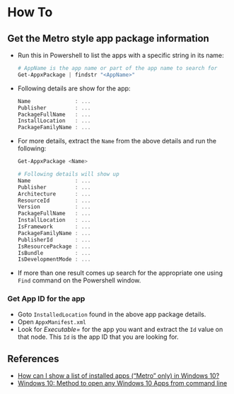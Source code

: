 # How To
## Get the Metro style app package information

* Run this in Powershell to list the apps with a specific string in its name:
  ```powershell
  # AppName is the app name or part of the app name to search for
  Get-AppxPackage | findstr "<AppName>"
  ```
* Following details are show for the app:
  ```powershell
  Name              : ...
  Publisher         : ...
  PackageFullName   : ...
  InstallLocation   : ...
  PackageFamilyName : ...
  ```
* For more details, extract the `Name` from the above details and run the following:
  ```powershell
  Get-AppxPackage <Name>

  # Following details will show up
  Name              : ...
  Publisher         : ...
  Architecture      : ...
  ResourceId        : ...
  Version           : ...
  PackageFullName   : ...
  InstallLocation   : ...
  IsFramework       : ...
  PackageFamilyName : ...
  PublisherId       : ...
  IsResourcePackage : ...
  IsBundle          : ...
  IsDevelopmentMode : ...
  ```
* If more than one result comes up search for the appropriate one using `Find` command on the Powershell window.

### Get App ID for the app

* Goto `InstalledLocation` found in the above app package details.
* Open `AppxManifest.xml`
* Look for *Executable=* for the app you want and extract the `Id` value on that node. This `Id` is the app ID that you are looking for.

## References

* [How can I show a list of installed apps (“Metro” only) in Windows 10?](https://superuser.com/questions/1029965/how-can-i-show-a-list-of-installed-apps-metro-only-in-windows-10)
* [Windows 10: Method to open any Windows 10 Apps from command line](https://www.tenforums.com/software-apps/57000-method-open-any-windows-10-apps-command-line.html)